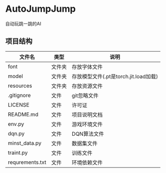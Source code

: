 # AutoJumpJump
自动玩跳一跳的AI

## 项目结构

| 文件名 | 类型 | 说明 |
| --- | --- | --- |
| font | 文件夹 | 存放字体文件 |
| model | 文件夹 | 存放模型文件(.pt是torch.jit.load加载) |
| resources | 文件夹 | 存放资源文件 |
| .gitignore | 文件 | git忽略文件 |
| LICENSE | 文件 | 许可证 |
| README.md | 文件 | 项目说明文档 |
| env.py | 文件 | 游戏环境文件 |
| dqn.py | 文件 | DQN算法文件 |
| minst_data.py | 文件 | 数据集文件 |
| traint.py | 文件 | 训练文件 |
| requrements.txt | 文件 | 环境依赖文件 |

